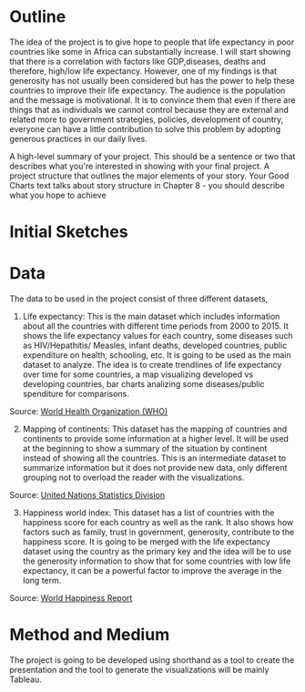 # Outline

The idea of the project is to give hope to people that life expectancy in poor countries like some in Africa can substantially increase. I will start showing that there is a correlation with factors like GDP,diseases, deaths and therefore, high/low life expectancy. However, one of my findings is that generosity has not usually been considered but has the power to help these countries to improve their life expectancy. The audience is the population and the message is motivational. It is to convince them that even if there are things that as individuals we cannot control because they are external and related more to government strategies, policies, development of country, everyone can have a little contribution to solve this problem by adopting generous practices in our daily lives.

A high-level summary of your project.  This should be a sentence or two that describes what you're interested in showing with your final project.
A project structure that outlines the major elements of your story.  Your Good Charts text talks about story structure in Chapter 8 - you should describe what you hope to achieve

# Initial Sketches

# Data
The data to be used in the project consist of three different datasets,

1) Life expectancy: This is the main dataset which includes information about all the countries with different time periods from 2000 to 2015. It shows the life expectancy values for each country, some diseases such as HIV/Hepathitis/ Measles, infant deaths, developed countries, public expenditure on health, schooling, etc. It is going to be used as the main dataset to analyze. The idea is to create trendlines of life expectancy over time for some countries, a map visualizing developed vs developing countries, bar charts analizing some diseases/public spenditure for comparisons.

Source: [World Health Organization (WHO)](https://www.kaggle.com/kumarajarshi/life-expectancy-who)

2) Mapping of continents: This dataset has the mapping of countries and continents to provide some information at a higher level. It will be used at the beginning to show a summary of the situation by continent instead of showing all the countries. This is an intermediate dataset to summarize information but it does not provide new data, only different grouping not to overload the reader with the visualizations.

Source: [United Nations Statistics Division](https://statisticstimes.com/geography/countries-by-continents.php)

3) Happiness world index: This dataset has a list of countries with the happiness score for each country as well as the rank. It also shows how factors such as family, trust in government, generosity, contribute to the happiness score. It is going to be merged with the life expectancy dataset using the country as the primary key and the idea will be to use the generosity information to show that for some countries with low life expectancy, it can be a powerful factor to improve the average in the long term.
 
Source: [World Happiness Report](https://www.kaggle.com/unsdsn/world-happiness)


# Method and Medium
 The project is going to be developed using shorthand as a tool to create the presentation and the tool to generate the visualizations will be mainly Tableau.
 
